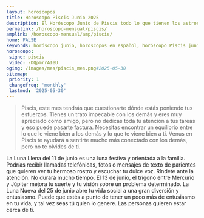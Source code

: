 ```yaml
---
layout: horoscopos
title: Horoscopo Piscis Junio 2025
description: El Horóscopo Junio de Piscis todo lo que tienen los astros preparados para este mes, amor, trabajo, familia. Todo sobre astrologia, tarot, predicciones. Horoscopo gratis en español, predicciones y astrología.
permalink: /horoscopo-mensual/piscis/
amplink: /horoscopo-mensual/amp/piscis/
home: FALSE
keywords: horóscopo junio, horoscopos en español, horóscopo Piscis junio , horóscopo esperanza gracia, horoscop, horóscopos gratis, horoscopo Piscis, Tarot, Astrologia, Zodíaco, Piscis, horoscopo gratis, horoscopo del mes 
horoscopo:
 signo: piscis
 video: -DQpmrrAIeU
ogimg: /images/mes/piscis_mes.png#2025-05-30
sitemap:
 priority: 1
 changefreq: 'monthly'
 lastmod: '2025-05-30'
---
```



 > Piscis, este mes tendrás que cuestionarte dónde estás poniendo tus esfuerzos. Tienes un trato impecable con los demás y eres muy apreciado como amigo, pero no dedicas toda tu atención a tus tareas y eso puede pasarte factura. Necesitas encontrar un equilibrio entre lo que le viene bien a los demás y lo que te viene bien a ti. Venus en Piscis te ayudará a sentirte mucho más conectado con los demás, pero no te olvides de ti.



La Luna Llena del 11 de junio es una luna festiva y orientada a la familia. Podrías recibir llamadas telefónicas, fotos o mensajes de texto de parientes que quieren ver tu hermoso rostro y escuchar tu dulce voz. Ríndete ante la atención. No durará mucho tiempo. El 13 de junio, el trígono entre Mercurio y Júpiter mejora tu suerte y tu visión sobre un problema determinado. La Luna Nueva del 25 de junio abre tu vida social a una gran diversión y entusiasmo. Puede que estés a punto de tener un poco más de entusiasmo en tu vida, y tal vez seas tú quien lo genere. Las personas quieren estar cerca de ti.